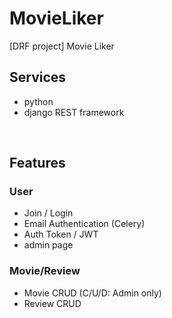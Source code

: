 # MovieLiker
 [DRF project] Movie Liker

## Services
- python 
- django REST framework 

<br>

## Features
### User
- Join / Login
- Email Authentication (Celery)
- Auth Token / JWT
- admin page 

### Movie/Review
- Movie CRUD (C/U/D: Admin only)
- Review CRUD
